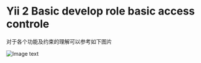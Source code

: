 Yii 2 Basic develop role basic access controle
============================
对于各个功能及约束的理解可以参考如下图片

![Image text](https://github.com/BiggerHeader/rbac/master/rbac/web/img/access_control.jpg)


